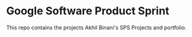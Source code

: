 # Google Software Product Sprint

This repo contains the projects Akhil Binani's SPS Projects and portfolio.


